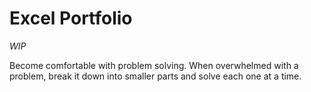 # Excel Portfolio

*WIP*

Become comfortable with problem solving. When overwhelmed with a problem, break it down into smaller parts and solve each one at a time.
<!--
Showcase audit files to showcase reference capability
Show condtional formatting to make easily readable reports
MediCal Audit
Excel formulas that I was proud of

DATA CLEANSING AND ANALYZING
when your cleaning data, you assign the data types, then check for nulls, then check for duplicates.
Then you create calculated columns.
Then you format the report.
Then you try to automate the original report.


Reports Generation
Conditional formatting and referencing for readability. Use the company colors to get clients familiarized with your work.
   Create a notes tab for documentation.
   Don't let their terminology distract you. You'll be surprised the shit they make up to replace simpler words.
Get comfortable looking at columns and the data. Make assumptions and define columns.
  Verify what the columns mean. Define what the columns are and verify with the report giver or colleagues.
  Verify if any columns were calculated. Learn a few functions to handle calculations and string values.
  Learn XLOOKUP, IF THEN (with multiple conditions based on input cells), ERROR, AND/OR, 
  Learn a few YoY financial analysis, annual and quarterly money, forecast based on historical data.
  Competitor analysis to define market share. Learn pivot tables. Learn how to format graphs and format.

Learn how to make unique IDs with concat.

Great fundamental analyst skills
Get familiar with all the parties involved in the business and understand the business model. Don't focus too much on all of them, just focus on sepcializing in one and understand it.
CHLA pharmacy had to answer to BOP to receive licenses to continue business, DEA for controlled substances, IRS, CMS and Insurance vendors.

Cerner EMR reports
First time I used power query to append data with different column names but same column values.
Inventory audit - Sometimes the reports will be formatted in a disarray, create documentation to record steps taken to generate the report from the source.
  In this report I had help from DB to clean the dataset by imagining what the data structure looked like and handling nulls.
-->

